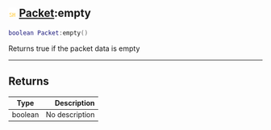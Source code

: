 ## ![shared](../../.gitbook/assets/shared.png) [Packet](packet):empty

```lua
boolean Packet:empty()
```

Returns true if the packet data is empty

------
## Returns

| Type   | Description |
| ------ | ----------: |
| boolean | No description |

